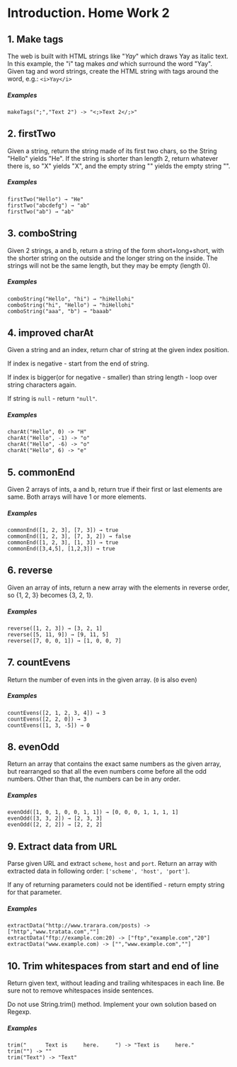 Introduction. Home Work 2
=============
1\. Make tags
-------------
The web is built with HTML strings like "<i>Yay</i>" which draws Yay as italic text. 
In this example, the "i" tag makes <i> and </i> which surround the word "Yay". 
Given tag and word strings, create the HTML string with tags around the word, 
e.g.: `<i>Yay</i>`

##### Examples
```
makeTags(";","Text 2") -> "<;>Text 2</;>"
```

2\. firstTwo
-------------
Given a string, return the string made of its first two chars, so the String "Hello" yields "He". 
If the string is shorter than length 2, return whatever there is, 
so "X" yields "X", and the empty string "" yields the empty string "".

##### Examples
```
firstTwo("Hello") → "He"
firstTwo("abcdefg") → "ab"
firstTwo("ab") → "ab"
```

3\. comboString
-------------
Given 2 strings, a and b, return a string of the form short+long+short, 
with the shorter string on the outside and the longer string on the inside. 
The strings will not be the same length, but they may be empty (length 0).

##### Examples
```
comboString("Hello", "hi") → "hiHellohi"
comboString("hi", "Hello") → "hiHellohi"
comboString("aaa", "b") → "baaab"
```

4\. improved charAt
-------------
Given a string and an index, return char of string at the given index position.

If index is negative - start from the end of string.

If index is bigger(or for negative - smaller) than string length - loop over string characters again.

If string is `null` - return `"null"`.

##### Examples
```
charAt("Hello", 0) -> "H"
charAt("Hello", -1) -> "o"
charAt("Hello", -6) -> "o"
charAt("Hello", 6) -> "e"
```

5\. commonEnd
-------------
Given 2 arrays of ints, a and b, return true if their first or last elements are same. 
Both arrays will have 1 or more elements.

##### Examples
```
commonEnd([1, 2, 3], [7, 3]) → true
commonEnd([1, 2, 3], [7, 3, 2]) → false
commonEnd([1, 2, 3], [1, 3]) → true
commonEnd([3,4,5], [1,2,3]) → true
```

6\. reverse
-------------
Given an array of ints, return a new array with the elements in reverse order, so {1, 2, 3} becomes {3, 2, 1}.

##### Examples
```
reverse([1, 2, 3]) → [3, 2, 1]
reverse([5, 11, 9]) → [9, 11, 5]
reverse([7, 0, 0, 1]) → [1, 0, 0, 7]
```

7\. countEvens
-------------
Return the number of even ints in the given array. (`0` is also even)

##### Examples
```
countEvens([2, 1, 2, 3, 4]) → 3
countEvens([2, 2, 0]) → 3
countEvens([1, 3, -5]) → 0
```

8\. evenOdd
-------------
Return an array that contains the exact same numbers as the given array, 
but rearranged so that all the even numbers come before all the odd numbers. 
Other than that, the numbers can be in any order. 

##### Examples
```
evenOdd([1, 0, 1, 0, 0, 1, 1]) → [0, 0, 0, 1, 1, 1, 1]
evenOdd([3, 3, 2]) → [2, 3, 3]
evenOdd([2, 2, 2]) → [2, 2, 2]
```

9\. Extract data from URL
-------------
Parse given URL and extract `scheme`, `host` and `port`. Return an array with extracted data
in following order: `['scheme', 'host', 'port']`.

If any of returning parameters could not be identified - return empty string for that parameter.

##### Examples
```
extractData("http://www.trarara.com/posts) -> ["http","www.tratata.com",""]
extractData("ftp://example.com:20) -> ["ftp","example.com","20"]
extractData("www.example.com) -> ["","www.example.com",""]
```

10\. Trim whitespaces from start and end of line
-------------
Return given text, without leading and trailing whitespaces in each line. 
Be sure not to remove whitespaces inside sentences.

Do not use String.trim() method. Implement your own solution based on Regexp.

##### Examples
```
trim("      Text is     here.     ") -> "Text is     here."
trim("") -> ""
trim("Text") -> "Text"
```